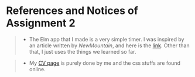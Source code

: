 # References and Notices of Assignment 2
  >- The Elm app that I made is a very simple timer. I was inspired by an article written by *NewMountain*, and here is the [link](https://medium.com/@NewMountain/lets-build-a-productivity-timer-app-with-elm-81718a1b4329). Other than that, I just uses the things we learned so far.
  
  >- My [CV page](http://ugweb.cas.mcmaster.ca/~zhouh46/) is purely done by me and the css stuffs are found online.
